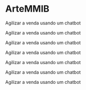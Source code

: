 # ArteMMIB
<p> Agilizar a venda usando um chatbot </p>
<p> Agilizar a venda usando um chatbot </p>
<p> Agilizar a venda usando um chatbot </p>
<p> Agilizar a venda usando um chatbot </p>
<p> Agilizar a venda usando um chatbot </p>
<p> Agilizar a venda usando um chatbot </p>
<p> Agilizar a venda usando um chatbot </p>


